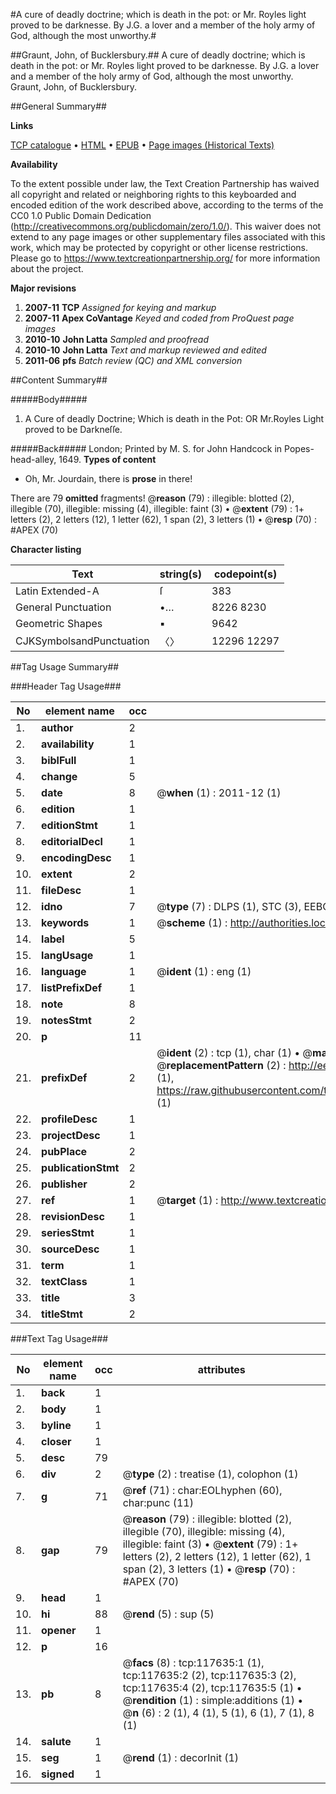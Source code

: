 #A cure of deadly doctrine; which is death in the pot: or Mr. Royles light proved to be darknesse. By J.G. a lover and a member of the holy army of God, although the most unworthy.#

##Graunt, John, of Bucklersbury.##
A cure of deadly doctrine; which is death in the pot: or Mr. Royles light proved to be darknesse. By J.G. a lover and a member of the holy army of God, although the most unworthy.
Graunt, John, of Bucklersbury.

##General Summary##

**Links**

[TCP catalogue](http://www.ota.ox.ac.uk/tcp/)  • 
[HTML](http://tei.it.ox.ac.uk/tcp/Texts-HTML/free/A85/A85544.html)  • 
[EPUB](http://tei.it.ox.ac.uk/tcp/Texts-EPUB/free/A85/A85544.epub) • 
[Page images (Historical Texts)](https://historicaltexts.jisc.ac.uk/eebo-99865395e)

**Availability**

To the extent possible under law, the Text Creation Partnership has waived all copyright and related or neighboring rights to this keyboarded and encoded edition of the work described above, according to the terms of the CC0 1.0 Public Domain Dedication (http://creativecommons.org/publicdomain/zero/1.0/). This waiver does not extend to any page images or other supplementary files associated with this work, which may be protected by copyright or other license restrictions. Please go to https://www.textcreationpartnership.org/ for more information about the project.

**Major revisions**

1. __2007-11__ __TCP__ *Assigned for keying and markup*
1. __2007-11__ __Apex CoVantage__ *Keyed and coded from ProQuest page images*
1. __2010-10__ __John Latta__ *Sampled and proofread*
1. __2010-10__ __John Latta__ *Text and markup reviewed and edited*
1. __2011-06__ __pfs__ *Batch review (QC) and XML conversion*

##Content Summary##

#####Body#####

1. A Cure of deadly Doctrine; Which is death in the Pot: OR Mr.Royles Light proved to be Darkneſſe.

#####Back#####
London; Printed by M. S. for John Handcock in Popes-head-alley, 1649.
**Types of content**

  * Oh, Mr. Jourdain, there is **prose** in there!

There are 79 **omitted** fragments! 
 @__reason__ (79) : illegible: blotted (2), illegible (70), illegible: missing (4), illegible: faint (3)  •  @__extent__ (79) : 1+ letters (2), 2 letters (12), 1 letter (62), 1 span (2), 3 letters (1)  •  @__resp__ (70) : #APEX (70)

**Character listing**


|Text|string(s)|codepoint(s)|
|---|---|---|
|Latin Extended-A|ſ|383|
|General Punctuation|•…|8226 8230|
|Geometric Shapes|▪|9642|
|CJKSymbolsandPunctuation|〈〉|12296 12297|

##Tag Usage Summary##

###Header Tag Usage###

|No|element name|occ|attributes|
|---|---|---|---|
|1.|__author__|2||
|2.|__availability__|1||
|3.|__biblFull__|1||
|4.|__change__|5||
|5.|__date__|8| @__when__ (1) : 2011-12 (1)|
|6.|__edition__|1||
|7.|__editionStmt__|1||
|8.|__editorialDecl__|1||
|9.|__encodingDesc__|1||
|10.|__extent__|2||
|11.|__fileDesc__|1||
|12.|__idno__|7| @__type__ (7) : DLPS (1), STC (3), EEBO-CITATION (1), PROQUEST (1), VID (1)|
|13.|__keywords__|1| @__scheme__ (1) : http://authorities.loc.gov/ (1)|
|14.|__label__|5||
|15.|__langUsage__|1||
|16.|__language__|1| @__ident__ (1) : eng (1)|
|17.|__listPrefixDef__|1||
|18.|__note__|8||
|19.|__notesStmt__|2||
|20.|__p__|11||
|21.|__prefixDef__|2| @__ident__ (2) : tcp (1), char (1)  •  @__matchPattern__ (2) : ([0-9\-]+):([0-9IVX]+) (1), (.+) (1)  •  @__replacementPattern__ (2) : http://eebo.chadwyck.com/downloadtiff?vid=$1&page=$2 (1), https://raw.githubusercontent.com/textcreationpartnership/Texts/master/tcpchars.xml#$1 (1)|
|22.|__profileDesc__|1||
|23.|__projectDesc__|1||
|24.|__pubPlace__|2||
|25.|__publicationStmt__|2||
|26.|__publisher__|2||
|27.|__ref__|1| @__target__ (1) : http://www.textcreationpartnership.org/docs/. (1)|
|28.|__revisionDesc__|1||
|29.|__seriesStmt__|1||
|30.|__sourceDesc__|1||
|31.|__term__|1||
|32.|__textClass__|1||
|33.|__title__|3||
|34.|__titleStmt__|2||


###Text Tag Usage###

|No|element name|occ|attributes|
|---|---|---|---|
|1.|__back__|1||
|2.|__body__|1||
|3.|__byline__|1||
|4.|__closer__|1||
|5.|__desc__|79||
|6.|__div__|2| @__type__ (2) : treatise (1), colophon (1)|
|7.|__g__|71| @__ref__ (71) : char:EOLhyphen (60), char:punc (11)|
|8.|__gap__|79| @__reason__ (79) : illegible: blotted (2), illegible (70), illegible: missing (4), illegible: faint (3)  •  @__extent__ (79) : 1+ letters (2), 2 letters (12), 1 letter (62), 1 span (2), 3 letters (1)  •  @__resp__ (70) : #APEX (70)|
|9.|__head__|1||
|10.|__hi__|88| @__rend__ (5) : sup (5)|
|11.|__opener__|1||
|12.|__p__|16||
|13.|__pb__|8| @__facs__ (8) : tcp:117635:1 (1), tcp:117635:2 (2), tcp:117635:3 (2), tcp:117635:4 (2), tcp:117635:5 (1)  •  @__rendition__ (1) : simple:additions (1)  •  @__n__ (6) : 2 (1), 4 (1), 5 (1), 6 (1), 7 (1), 8 (1)|
|14.|__salute__|1||
|15.|__seg__|1| @__rend__ (1) : decorInit (1)|
|16.|__signed__|1||
